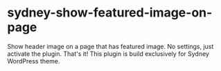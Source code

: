 # sydney-show-featured-image-on-page
Show header image on a page that has featured image. No settings, just activate the plugin. That's it! This plugin is build exclusively for Sydney WordPress theme.
